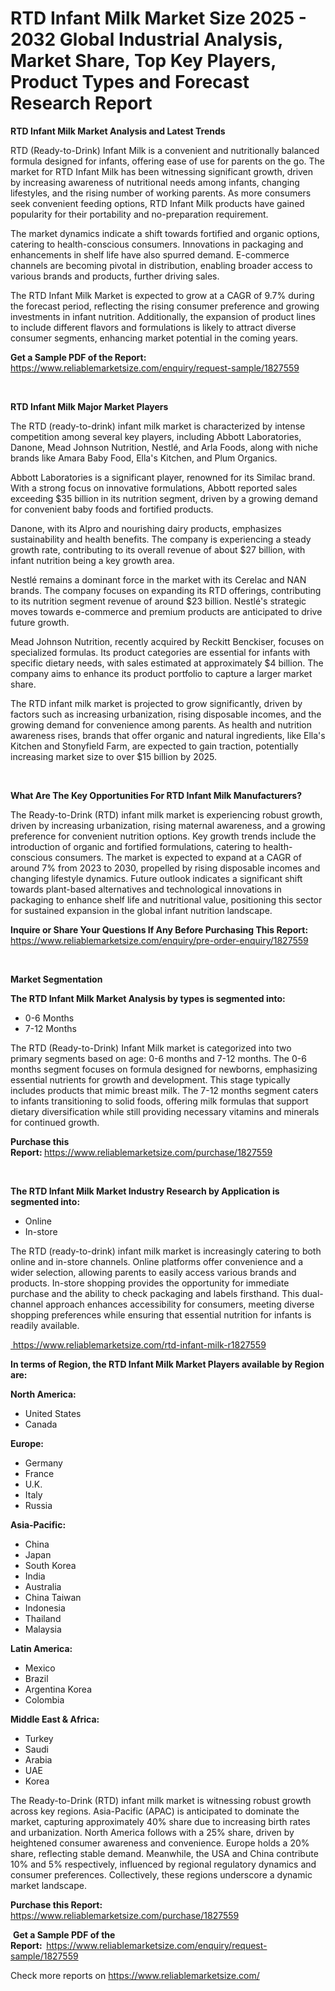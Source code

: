 <p><h1>RTD Infant Milk Market Size 2025 - 2032 Global Industrial Analysis, Market Share, Top Key Players, Product Types and Forecast Research Report</h1></p><p><strong>RTD Infant Milk Market Analysis and Latest Trends</strong></p>
<p><p>RTD (Ready-to-Drink) Infant Milk is a convenient and nutritionally balanced formula designed for infants, offering ease of use for parents on the go. The market for RTD Infant Milk has been witnessing significant growth, driven by increasing awareness of nutritional needs among infants, changing lifestyles, and the rising number of working parents. As more consumers seek convenient feeding options, RTD Infant Milk products have gained popularity for their portability and no-preparation requirement.</p><p>The market dynamics indicate a shift towards fortified and organic options, catering to health-conscious consumers. Innovations in packaging and enhancements in shelf life have also spurred demand. E-commerce channels are becoming pivotal in distribution, enabling broader access to various brands and products, further driving sales.</p><p>The RTD Infant Milk Market is expected to grow at a CAGR of 9.7% during the forecast period, reflecting the rising consumer preference and growing investments in infant nutrition. Additionally, the expansion of product lines to include different flavors and formulations is likely to attract diverse consumer segments, enhancing market potential in the coming years.</p></p>
<p><strong>Get a Sample PDF of the Report:&nbsp;</strong> <a href="https://www.reliablemarketsize.com/enquiry/request-sample/1827559?utm_campaign=1131&utm_medium=2&utm_source=Github&utm_content=ia&utm_term=15022025&utm_id=rtd-infant-milk">https://www.reliablemarketsize.com/enquiry/request-sample/1827559</a></p>
<p>&nbsp;</p>
<p><strong>RTD Infant Milk Major Market Players</strong></p>
<p><p>The RTD (ready-to-drink) infant milk market is characterized by intense competition among several key players, including Abbott Laboratories, Danone, Mead Johnson Nutrition, Nestlé, and Arla Foods, along with niche brands like Amara Baby Food, Ella's Kitchen, and Plum Organics. </p><p>Abbott Laboratories is a significant player, renowned for its Similac brand. With a strong focus on innovative formulations, Abbott reported sales exceeding $35 billion in its nutrition segment, driven by a growing demand for convenient baby foods and fortified products. </p><p>Danone, with its Alpro and nourishing dairy products, emphasizes sustainability and health benefits. The company is experiencing a steady growth rate, contributing to its overall revenue of about $27 billion, with infant nutrition being a key growth area.</p><p>Nestlé remains a dominant force in the market with its Cerelac and NAN brands. The company focuses on expanding its RTD offerings, contributing to its nutrition segment revenue of around $23 billion. Nestlé's strategic moves towards e-commerce and premium products are anticipated to drive future growth.</p><p>Mead Johnson Nutrition, recently acquired by Reckitt Benckiser, focuses on specialized formulas. Its product categories are essential for infants with specific dietary needs, with sales estimated at approximately $4 billion. The company aims to enhance its product portfolio to capture a larger market share.</p><p>The RTD infant milk market is projected to grow significantly, driven by factors such as increasing urbanization, rising disposable incomes, and the growing demand for convenience among parents. As health and nutrition awareness rises, brands that offer organic and natural ingredients, like Ella's Kitchen and Stonyfield Farm, are expected to gain traction, potentially increasing market size to over $15 billion by 2025.</p></p>
<p>&nbsp;</p>
<p><strong>What Are The Key Opportunities For RTD Infant Milk Manufacturers?</strong></p>
<p><p>The Ready-to-Drink (RTD) infant milk market is experiencing robust growth, driven by increasing urbanization, rising maternal awareness, and a growing preference for convenient nutrition options. Key growth trends include the introduction of organic and fortified formulations, catering to health-conscious consumers. The market is expected to expand at a CAGR of around 7% from 2023 to 2030, propelled by rising disposable incomes and changing lifestyle dynamics. Future outlook indicates a significant shift towards plant-based alternatives and technological innovations in packaging to enhance shelf life and nutritional value, positioning this sector for sustained expansion in the global infant nutrition landscape.</p></p>
<p><strong>Inquire or Share Your Questions If Any Before Purchasing This Report:</strong> <a href="https://www.reliablemarketsize.com/enquiry/pre-order-enquiry/1827559?utm_campaign=1131&utm_medium=2&utm_source=Github&utm_content=ia&utm_term=15022025&utm_id=rtd-infant-milk">https://www.reliablemarketsize.com/enquiry/pre-order-enquiry/1827559</a></p>
<p>&nbsp;</p>
<p><strong>Market Segmentation</strong></p>
<p><strong>The RTD Infant Milk Market Analysis by types is segmented into:</strong></p>
<p><ul><li>0-6 Months</li><li>7-12 Months</li></ul></p>
<p><p>The RTD (Ready-to-Drink) Infant Milk market is categorized into two primary segments based on age: 0-6 months and 7-12 months. The 0-6 months segment focuses on formula designed for newborns, emphasizing essential nutrients for growth and development. This stage typically includes products that mimic breast milk. The 7-12 months segment caters to infants transitioning to solid foods, offering milk formulas that support dietary diversification while still providing necessary vitamins and minerals for continued growth.</p></p>
<p><strong>Purchase this Report:&nbsp;</strong><a href="https://www.reliablemarketsize.com/purchase/1827559?utm_campaign=1131&utm_medium=2&utm_source=Github&utm_content=ia&utm_term=15022025&utm_id=rtd-infant-milk">https://www.reliablemarketsize.com/purchase/1827559</a></p>
<p>&nbsp;</p>
<p><strong>The RTD Infant Milk Market Industry Research by Application is segmented into:</strong></p>
<p><ul><li>Online</li><li>In-store</li></ul></p>
<p><p>The RTD (ready-to-drink) infant milk market is increasingly catering to both online and in-store channels. Online platforms offer convenience and a wider selection, allowing parents to easily access various brands and products. In-store shopping provides the opportunity for immediate purchase and the ability to check packaging and labels firsthand. This dual-channel approach enhances accessibility for consumers, meeting diverse shopping preferences while ensuring that essential nutrition for infants is readily available.</p></p>
<p><a href="https://www.reliablemarketsize.com/rtd-infant-milk-r1827559?utm_campaign=1131&utm_medium=2&utm_source=Github&utm_content=ia&utm_term=15022025&utm_id=rtd-infant-milk">&nbsp;https://www.reliablemarketsize.com/rtd-infant-milk-r1827559</a></p>
<p><strong>In terms of Region, the RTD Infant Milk Market Players available by Region are:</strong></p>
<p>
    <p> <strong> North America: </strong>
        <ul>
            <li>United States</li>
            <li>Canada</li>
        </ul>
        </p> 
    <p> <strong> Europe: </strong>
        <ul>
            <li>Germany</li>
            <li>France</li>
            <li>U.K.</li>
            <li>Italy</li>
            <li>Russia</li>
        </ul>
        </p> 
    <p> <strong> Asia-Pacific: </strong>
        <ul>
            <li>China</li>
            <li>Japan</li>
            <li>South Korea</li>
            <li>India</li>
            <li>Australia</li>
            <li>China Taiwan</li>
            <li>Indonesia</li>
            <li>Thailand</li>
            <li>Malaysia</li>
        </ul>
        </p> 
    <p> <strong> Latin America: </strong>
        <ul>
            <li>Mexico</li>
            <li>Brazil</li>
            <li>Argentina Korea</li>
            <li>Colombia</li>
        </ul>
        </p> 
    <p> <strong> Middle East & Africa: </strong>
        <ul>
            <li>Turkey</li>
            <li>Saudi</li>
            <li>Arabia</li>
            <li>UAE</li>
            <li>Korea</li>
        </ul>
    </p>
    </p>
<p><p>The Ready-to-Drink (RTD) infant milk market is witnessing robust growth across key regions. Asia-Pacific (APAC) is anticipated to dominate the market, capturing approximately 40% share due to increasing birth rates and urbanization. North America follows with a 25% share, driven by heightened consumer awareness and convenience. Europe holds a 20% share, reflecting stable demand. Meanwhile, the USA and China contribute 10% and 5% respectively, influenced by regional regulatory dynamics and consumer preferences. Collectively, these regions underscore a dynamic market landscape.</p></p>
<p><strong>Purchase this Report: </strong><a href="https://www.reliablemarketsize.com/purchase/1827559?utm_campaign=1131&utm_medium=2&utm_source=Github&utm_content=ia&utm_term=15022025&utm_id=rtd-infant-milk">https://www.reliablemarketsize.com/purchase/1827559</a></p>
<p>&nbsp;<strong>Get a Sample PDF of the Report:&nbsp;&nbsp;</strong><a href="https://www.reliablemarketsize.com/enquiry/request-sample/1827559?utm_campaign=1131&utm_medium=2&utm_source=Github&utm_content=ia&utm_term=15022025&utm_id=rtd-infant-milk">https://www.reliablemarketsize.com/enquiry/request-sample/1827559</a></p>
<p><strong></strong></p>
<p>Check more reports on <a href="https://www.reliablemarketsize.com/?utm_campaign=1131&utm_medium=2&utm_source=Github&utm_content=ia&utm_term=15022025&utm_id=rtd-infant-milk">https://www.reliablemarketsize.com/</a></p>